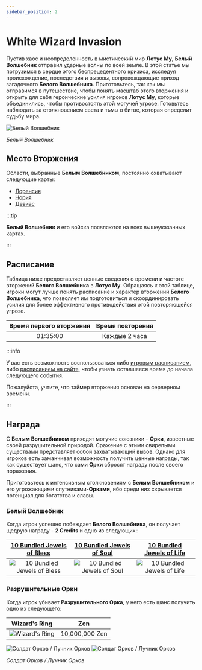 ```yaml
---
sidebar_position: 2
---
```


# White Wizard Invasion

Пустив хаос и неопределенность в мистический мир **Лотус Му**, **Белый Волшебник** отправил ударные волны по всей земле. В этой статье мы погрузимся в сердце этого беспрецедентного кризиса, исследуя происхождение, последствия и вызовы, сопровождающие приход загадочного **Белого Волшебника**. Приготовьтесь, так как мы отправимся в путешествие, чтобы понять масштаб этого вторжения и открыть для себя героические усилия игроков **Лотус Му**, которые объединились, чтобы противостоять этой могучей угрозе. Готовьтесь наблюдать за столкновением света и тьмы в битве, которая определит судьбу мира.

![Белый Волшебник](/img/monsters/special/invasions/white-wizard.jpg)

_Белый Волшебник_

## Место Вторжения

Области, выбранные **Белым Волшебником**, постоянно охватывают следующие карты:

- [Лоренсия](/maps/lorencia)
- [Нория](/maps/noria)
- [Девиас](/maps/devias)

:::tip

**Белый Волшебник** и его войска появляются на всех вышеуказанных картах.

:::

## Расписание

Таблица ниже предоставляет ценные сведения о времени и частоте вторжений **Белого Волшебника** в **Лотус Му**. Обращаясь к этой таблице, игроки могут лучше понять расписание и характер вторжений **Белого Волшебника**, что позволяет им подготовиться и скоординировать усилия для более эффективного противодействия этой повторяющейся угрозе.

| Время первого вторжения | Время повторения |
| :---------------------: | :--------------: |
|        01:35:00         |  Каждые 2 часа   |

:::info

У вас есть возможность воспользоваться либо [игровым расписанием](/client-features/schedule), либо [расписанием на сайте](https://lotusmu.org/schedule), чтобы узнать оставшееся время до начала следующего события.

Пожалуйста, учтите, что таймер вторжения основан на серверном времени.

:::

## Награда

С **Белым Волшебником** приходят могучие союзники - **Орки**, известные своей разрушительной природой. Сражение с этими свирепыми существами представляет собой захватывающий вызов. Однако для игроков есть заманчивая возможность получить ценные награды, так как существует шанс, что сами **Орки** сбросят награду после своего поражения.

Приготовьтесь к интенсивным столкновениям с **Белым Волшебником** и его угрожающими спутниками-**Орками**, ибо среди них скрывается потенциал для богатства и славы.

### Белый Волшебник

Когда игрок успешно побеждает **Белого Волшебника**, он получает щедрую награду - **2 Credits** и одно из следующих::

| [10 Bundled Jewels of Bless](/items/jewels/regular-jewels/jewel-of-bless) | [10 Bundled Jewels of Soul](/items/jewels/regular-jewels/jewel-of-soul) | [10 Bundled Jewels of Life](/items/jewels/regular-jewels/jewel-of-life) |
| :-----------------------------------------------------------------------: | :---------------------------------------------------------------------: | :---------------------------------------------------------------------: |
|       ![10 Bundled Jewels of Bless](/img/items/jewels/bless-10.png)       |       ![10 Bundled Jewels of Soul](/img/items/jewels/soul-10.png)       |       ![10 Bundled Jewels of Life](/img/items/jewels/life-10.png)       |

### Разрушительные Орки

Когда игрок убивает **Разрушительного Орка**, у него есть шанс получить одно из следующего:

|                         Wizard's Ring                          |      Zen       |
| :------------------------------------------------------------: | :------------: |
| ![Wizard's Ring](/img/items/rings-pendants/ring-of-wizard.png) | 10,000,000 Zen |

![Солдат Орков / Лучник Орков](/img/monsters/special/invasions/orc-soldier.jpg)
![Солдат Орков / Лучник Орков](/img/monsters/special/invasions/orc-archer.jpg)

_Солдат Орков / Лучник Орков_
